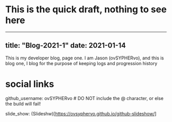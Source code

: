 This is the quick draft, nothing to see here
=======
---
title: "Blog-2021-1"
date: 2021-01-14
---
This is my developer blog, page one. I am Jason (ovSYPHERvo), and this is blog one, I blog for the purpose of keeping logs and progression history
# social links
github_username:  ovSYPHERvo # DO NOT include the @ character, or else the build will fail!

slide_show: (Slideshw)[https://ovsyphervo.github.io/github-slideshow/]
